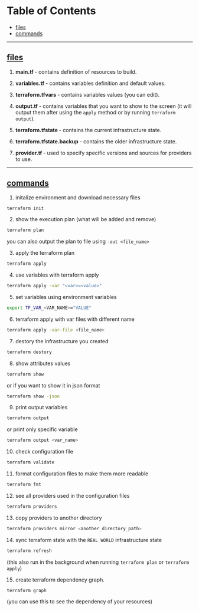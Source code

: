 # Table of Contents
- [files](#files)
- [commands](#commands)

<hr>

## <ins>files</ins>

1. <b> main.tf </b> - contains definition of resources to build.

2. <b> variables.tf </b> - contains variables definition and default values.

3. <b> terraform.tfvars </b> - contains variables values (you can edit).

4. <b> output.tf </b> - contains variables that you want to show to the screen (it will output them after using the ``apply`` method or by running ``terraform output``).

5. <b> terraform.tfstate </b> - contains the current infrastructure state.

6. <b> terraform.tfstate.backup </b> - contains the older infrastructure state.

7. <b> provider.tf </b> - used to specify specific versions and sources for providers to use.

<hr>

## <ins>commands</ins>
1) initalize environment and download necessary files
```bash
terraform init
```

2) show the execution plan (what will be added and remove)
```bash
terraform plan
```
you can also output the plan to file using ``-out <file_name>``

3) apply the terraform plan
```bash
terraform apply
```
4) use variables with terraform apply
```bash
terraform apply -var "<var>=<value>"
```
5) set variables using environment variables
```bash
export TF_VAR_<VAR_NAME>="VALUE"
```

6) terraform apply with var files with different name
```bash
terraform apply -var-file <file_name>
```

7) destory the infrastructure you created
```bash
terraform destory
```

8) show attributes values
```bash
terraform show
```
or if you want to show it in json format
```bash
terraform show -json
```

9) print output variables 
```bash
terraform output
```
or print only specific variable
```bash
terraform output <var_name>
```

10) check configuration file 
```bash
terraform validate
```

11) format configuration files to make them more readable
```bash
terraform fmt
```

12) see all providers used in the configuration files
```bash
terraform providers
```

13) copy providers to another directory
```bash
terraform providers mirror <another_directory_path>
```

14) sync terraform state with the ``REAL WORLD`` infrastructure state
```bash
terraform refresh
```
(this also run in the background when running ``terraform plan`` or ``terraform apply``)

15) create terraform dependency graph.
```bash
terraform graph
```
(you can use this to see the dependency of your resources)